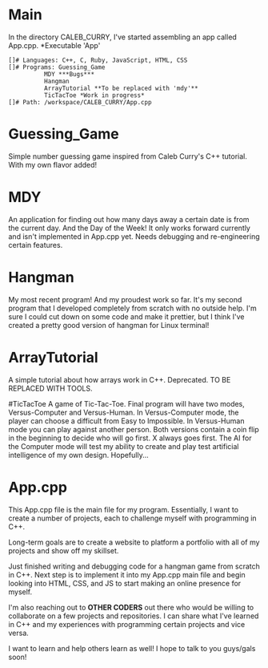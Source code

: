 # Main
In the directory CALEB_CURRY, I've started assembling an app called App.cpp.
*Executable 'App'

    []# Languages: C++, C, Ruby, JavaScript, HTML, CSS
    []# Programs: Guessing_Game
              MDY ***Bugs***
              Hangman
              ArrayTutorial **To be replaced with 'mdy'**
              TicTacToe *Work in progress*
    []# Path: /workspace/CALEB_CURRY/App.cpp

# Guessing_Game
Simple number guessing game inspired from Caleb Curry's
C++ tutorial. With my own flavor added!

# MDY
An application for finding out how many days away 
a certain date is from the current day. And the Day
of the Week! It only works forward currently and isn't
implemented in App.cpp yet. Needs debugging and 
re-engineering certain features.

# Hangman
My most recent program! And my proudest work so far.
It's my second program that I developed completely from
scratch with no outside help. I'm sure I could cut down
on some code and make it prettier, but I think I've created
a pretty good version of hangman for Linux terminal!

# ArrayTutorial
A simple tutorial about how arrays work in C++. Deprecated.
TO BE REPLACED WITH TOOLS.

#TicTacToe
A game of Tic-Tac-Toe. Final program will have two modes,
Versus-Computer and Versus-Human. In Versus-Computer mode,
the player can choose a difficult from Easy to Impossible.
In Versus-Human mode you can play against another person.
Both versions contain a coin flip in the beginning to 
decide who will go first. X always goes first. The AI for
the Computer mode will test my ability to create and play
test artificial intelligence of my own design. Hopefully...

# App.cpp
This App.cpp file is the main file for my program.
Essentially, I want to create a number of projects,
each to challenge myself with programming in C++.

Long-term goals are to create a website to platform
a portfolio with all of my projects and show off my 
skillset.

Just finished writing and debugging code for a hangman
game from scratch in C++. Next step is to implement it
into my App.cpp main file and begin looking into HTML,
CSS, and JS to start making an online presence for 
myself.

I'm also reaching out to **OTHER CODERS** out there who
would be willing to collaborate on a few projects and 
repositories. I can share what I've learned in C++ and 
my experiences with programming certain projects and vice
versa. 

I want to learn and help others learn as well! I hope to 
talk to you guys/gals soon!
